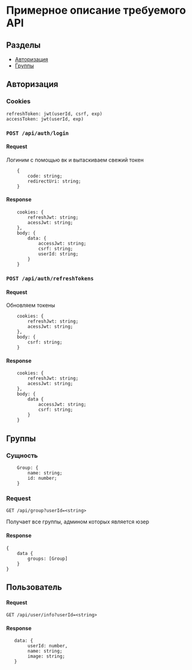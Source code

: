 # Примерное описание требуемого API

## Разделы
* [Авторизация](#авторизация)
* [Группы](#группы)

## Авторизация

### Cookies 
```
refreshToken: jwt(userId, csrf, exp)
accessToken: jwt(userId, exp)
```

### `POST /api/auth/login`
#### Request
Логиним с помощью вк и вытаскиваем свежий токен
```
    {
        code: string;
        redirectUri: string;
    }
```
#### Response
```
    cookies: {
        refreshJwt: string;
        acessJwt: string;
    },
    body: {
        data: {
            accessJwt: string;
            csrf: string;
            userId: string;
        }
    }
```

### `POST /api/auth/refreshTokens`
#### Request
Обновляем токены
```
    cookies: {
        refreshJwt: string;
        acessJwt: string;
    },
    body: {
        csrf: string;   
    }
```
#### Response
```
    cookies: {
        refreshJwt: string;
        acessJwt: string;
    },
    body: {
        data {
            accessJwt: string;
            csrf: string;
        }   
    }
```

## Группы

### Сущность 
```
    Group: {
        name: string;
        id: number;
    }
```

### Request
`GET /api/group?userId=<string>`

Получает все группы, админом которых является юзер
#### Response
```
{
    data {
        groups: [Group]
    }
}
```

## Пользователь

#### Request
`GET /api/user/info?userId=<string>`

#### Response
```
   data: {
        userId: number,
        name: string;
        image: string;
   } 
```

